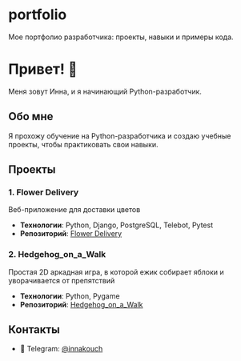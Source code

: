 # portfolio
Мое портфолио разработчика: проекты, навыки и примеры кода.

# Привет! 👋  
Меня зовут Инна, и я начинающий Python-разработчик.  

## Обо мне  
Я прохожу обучение на Python-разработчика и создаю учебные проекты, чтобы практиковать свои навыки.  

## Проекты  
### 1. Flower Delivery  
Веб-приложение для доставки цветов
- **Технологии**: Python, Django, PostgreSQL, Telebot, Pytest  
- **Репозиторий**: <a href="https://github.com/Inna-ZCod/FlowerDelivery.git" target="_blank">Flower Delivery</a>

### 2. Hedgehog_on_a_Walk  
Простая 2D аркадная игра, в которой ежик собирает яблоки и уворачивается от препятствий
- **Технологии**: Python, Pygame
- **Репозиторий**: <a href="https://github.com/Inna-ZCod/Hedgehog_on_a_Walk.git" target="_blank">Hedgehog_on_a_Walk</a>

## Контакты  
- 💬 Telegram: [@innakouch](https://t.me/innakouch)  
